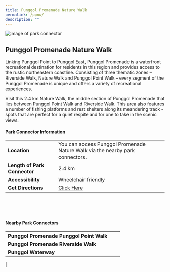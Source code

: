 ```yaml
---
title: Punggol Promenade Nature Walk
permalink: /ppnw/
description: ""
---
```

![image of park connector]()

## Punggol Promenade Nature Walk

Linking Punggol Point to Punggol East, Punggol Promenade is a waterfront recreational destination for residents in this region and provides access to the rustic northeastern coastline. Consisting of three thematic zones – Riverside Walk, Nature Walk and Punggol Point Walk – every segment of the Punggol Promenade is unique and offers a variety of recreational experiences.

Visit this 2.4 km Nature Walk, the middle section of Punggol Promenade that lies between Punggol Point Walk and Riverside Walk. This area also features a number of fishing platforms and rest shelters along its meandering track - spots that are perfect for a quiet respite and for one to take in the scenic views. 



#### Park Connector Information
|  |  |  |
| -------- | -------- | -------- |
| **Location** | You can access Punggol Promenade Nature Walk via the nearby park connectors. |  |
| **Length of Park Connector** | 2.4 km   |  |
| **Accessibility** | Wheelchair friendly | |
| **Get Directions** | [Click Here](http://www.onemap.gov.sg/main/v2/?lat=1.4018079&amp;lng=103.9245272) | |

<br>
<br>
<br>	

#### Nearby Park Connectors
|   |  |  |
| -------- | -------- | -------- |
| **Punggol Promenade Punggol Point Walk** | | |
|**Punggol Promenade Riverside Walk** | | |
|**Punggol Waterway** | | |
|